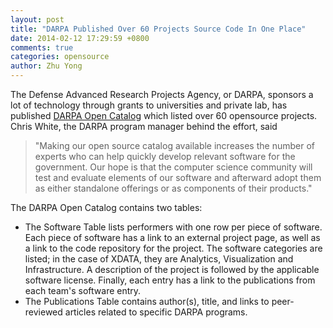 ```yaml
---
layout: post
title: "DARPA Published Over 60 Projects Source Code In One Place"
date: 2014-02-12 17:29:59 +0800
comments: true
categories: opensource
author: Zhu Yong
---
```


The Defense Advanced Research Projects Agency, or DARPA, sponsors a lot of technology through grants to universities and private lab, has published [DARPA Open Catalog](http://www.darpa.mil/OpenCatalog/index.html) which listed over 60 opensource projects. Chris White, the DARPA program manager behind the effort, said

> "Making our open source catalog available increases the number of experts who can help quickly develop relevant software for the government. Our hope is that the computer science community will test and evaluate elements of our software and afterward adopt them as either standalone offerings or as components of their products."

The DARPA Open Catalog contains two tables:
 
* The Software Table lists performers with one row per piece of software. Each piece of software has a link to an external project page, as well as a link to the code repository for the project. The software categories are listed; in the case of XDATA, they are Analytics, Visualization and Infrastructure. A description of the project is followed by the applicable software license. Finally, each entry has a link to the publications from each team's software entry.
* The Publications Table contains author(s), title, and links to peer-reviewed articles related to specific DARPA programs.
